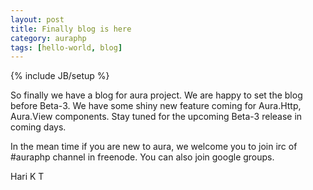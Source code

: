 ```yaml
---
layout: post
title: Finally blog is here
category: auraphp
tags: [hello-world, blog]
---
```

{% include JB/setup %}

So finally we have a blog for aura project. We are happy to set the blog before Beta-3. We have some shiny new feature coming for Aura.Http, Aura.View components. Stay tuned for the upcoming Beta-3 release in coming days.

In the mean time if you are new to aura, we welcome you to join irc of #auraphp channel in freenode. You can also join google groups. 

Hari K T
